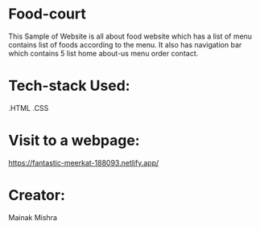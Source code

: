 # Food-court
This Sample of Website is all about food website which has a list of menu contains list of foods according to the menu. It also has navigation bar which contains 5 list home about-us menu order contact.
# Tech-stack Used:
.HTML
.CSS
# Visit to a webpage:
https://fantastic-meerkat-188093.netlify.app/
# Creator:
Mainak Mishra
